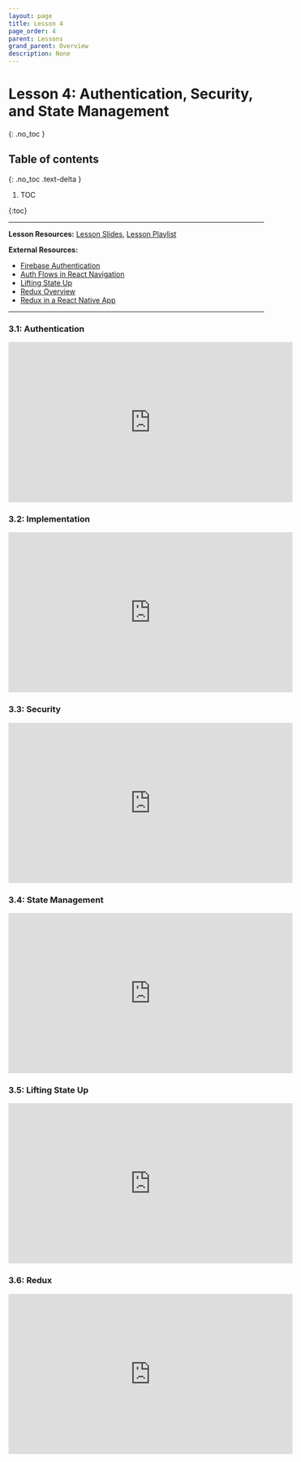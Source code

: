 ```yaml
---
layout: page
title: Lesson 4
page_order: 4
parent: Lessons
grand_parent: Overview
description: None
---
```


# Lesson 4: Authentication, Security, and State Management

{: .no_toc }

## Table of contents

{: .no_toc .text-delta }

1. TOC

{:toc}

---

**Lesson Resources:** [Lesson Slides](https://docs.google.com/presentation/d/1HHH04RO_zbotgKajTV7duKUuBWk0uC2SV74ak5Udbro/edit), [Lesson Playlist](https://www.youtube.com/watch?v=EEgumOWjDws&list=PLKvGWBzwCeFwbm038gmB3tHHzmrn01dO0&index=1)

**External Resources:**

- [Firebase Authentication](https://firebase.google.com/docs/auth)
- [Auth Flows in React Navigation](https://reactnavigation.org/docs/auth-flow/)
- [Lifting State Up](https://kentcdodds.com/blog/application-state-management-with-react/)
- [Redux Overview](https://redux.js.org/tutorials/essentials/part-1-overview-concepts)
- [Redux in a React Native App](https://www.digitalocean.com/community/tutorials/react-react-native-redux)

---

### 3.1: Authentication

<iframe width="560" height="315" src="https://www.youtube.com/embed/EEgumOWjDws" frameborder="0" allow="accelerometer; clipboard-write; encrypted-media; gyroscope; picture-in-picture" allowfullscreen></iframe>

### 3.2: Implementation

<iframe width="560" height="315" src="https://www.youtube.com/embed/EG6CKmS5WH8" frameborder="0" allow="accelerometer; clipboard-write; encrypted-media; gyroscope; picture-in-picture" allowfullscreen></iframe>

### 3.3: Security

<iframe width="560" height="315" src="https://www.youtube.com/embed/_7XhaMdjZ4Y" frameborder="0" allow="accelerometer; clipboard-write; encrypted-media; gyroscope; picture-in-picture" allowfullscreen></iframe>

### 3.4: State Management

<iframe width="560" height="315" src="https://www.youtube.com/embed/NdT00wBPvJo" frameborder="0" allow="accelerometer; clipboard-write; encrypted-media; gyroscope; picture-in-picture" allowfullscreen></iframe>

### 3.5: Lifting State Up

<iframe width="560" height="315" src="https://www.youtube.com/embed/ko4mYQzSKrg" frameborder="0" allow="accelerometer; clipboard-write; encrypted-media; gyroscope; picture-in-picture" allowfullscreen></iframe>

### 3.6: Redux

<iframe width="560" height="315" src="https://www.youtube.com/embed/vFuPVPg9YM4" frameborder="0" allow="accelerometer; clipboard-write; encrypted-media; gyroscope; picture-in-picture" allowfullscreen></iframe>